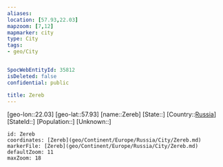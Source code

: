 ```yaml
---
aliases: 
location: [57.93,22.03]
mapzoom: [7,12] 
mapmarker: city 
type: City
tags:
- geo/City


SpocWebEntityId: 35812
isDeleted: false
confidential: public

title: Zereb
---
```

[geo-lon::22.03]
[geo-lat::57.93]
[name::Zereb]
[State::]
[Country::[Russia](geo/Continent/Europe/Russia.md)]
[StateId::]
[Population::]
[Unknown::]


```leaflet
id: Zereb
coordinates: [Zereb](geo/Continent/Europe/Russia/City/Zereb.md)
markerFile: [Zereb](geo/Continent/Europe/Russia/City/Zereb.md)
defaultZoom: 11 
maxZoom: 18
```


